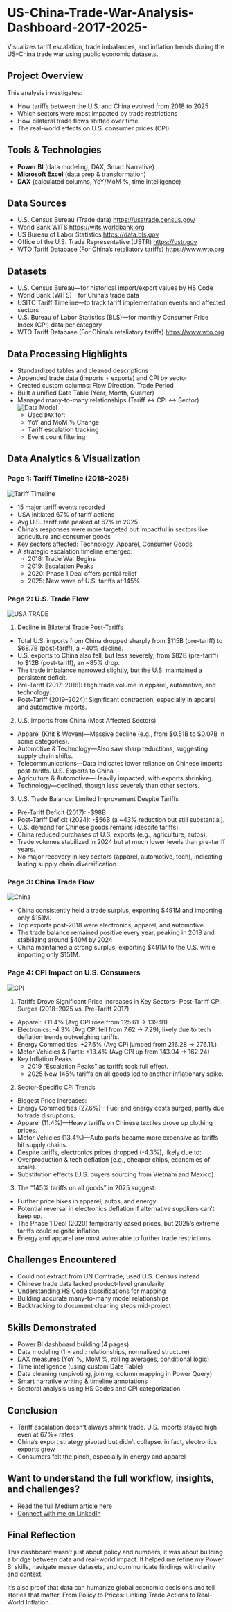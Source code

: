 # US-China-Trade-War-Analysis-Dashboard-2017-2025-
Visualizes tariff escalation, trade imbalances, and inflation trends during the US–China trade war using public economic datasets.

## Project Overview

This analysis investigates:
- How tariffs between the U.S. and China evolved from 2018 to 2025
- Which sectors were most impacted by trade restrictions
- How bilateral trade flows shifted over time
- The real-world effects on U.S. consumer prices (CPI)

## Tools & Technologies

- **Power BI** (data modeling, DAX, Smart Narrative)
- **Microsoft Excel** (data prep & transformation)
- **DAX** (calculated columns, YoY/MoM %, time intelligence)

## Data Sources
  - U.S. Census Bureau (Trade data) https://usatrade.census.gov/
  - World Bank WITS https://wits.worldbank.org 
  - US Bureau of Labor Statistics https://data.bls.gov
  - Office of the U.S. Trade Representative (USTR) https://ustr.gov
  - WTO Tariff Database (For China’s retaliatory tariffs) https://www.wto.org

## Datasets 
  - U.S. Census Bureau—for historical import/export values by HS Code
  - World Bank (WITS)—for China’s trade data
  - USITC Tariff Timeline—to track tariff implementation events and affected sectors
  - U.S. Bureau of Labor Statistics (BLS)—for monthly Consumer Price Index (CPI) data per category
  - WTO Tariff Database (For China’s retaliatory tariffs) https://www.wto.org

## Data Processing Highlights
- Standardized tables and cleaned descriptions
- Appended trade data (imports + exports) and CPI by sector
- Created custom columns: Flow Direction, Trade Period
- Built a unified Date Table (Year, Month, Quarter)
- Managed many-to-many relationships (Tariff ↔ CPI ↔ Sector)
![Data Model](https://github.com/user-attachments/assets/6c8bb840-5599-4d78-88c0-dc7dcbc077a4)
  - Used `DAX` for:
  - YoY and MoM % Change
  - Tariff escalation tracking
  - Event count filtering

## Data Analytics & Visualization

### Page 1: Tariff Timeline (2018–2025)
![Tariff Timeline](https://github.com/user-attachments/assets/e3575e78-b0be-48ed-a6f8-3119b5ed0f86)
- 15 major tariff events recorded
- USA initiated 67% of tariff actions
- Avg U.S. tariff rate peaked at 67% in 2025
- China’s responses were more targeted but impactful in sectors like agriculture and consumer goods
- Key sectors affected: Technology, Apparel, Consumer Goods
- A strategic escalation timeline emerged:
   - 2018: Trade War Begins
   - 2019: Escalation Peaks
   - 2020: Phase 1 Deal offers partial relief
   - 2025: New wave of U.S. tariffs at 145%

### Page 2: U.S. Trade Flow
![USA TRADE](https://github.com/user-attachments/assets/57d14364-5588-4ba2-9609-5aa5827dc12e)
1. Decline in Bilateral Trade Post-Tariffs
- Total U.S. imports from China dropped sharply from $115B (pre-tariff) to $68.7B (post-tariff), a ~40% decline.
- U.S. exports to China also fell, but less severely, from $82B (pre-tariff) to $12B (post-tariff), an ~85% drop.
- The trade imbalance narrowed slightly, but the U.S. maintained a persistent deficit.
- Pre-Tariff (2017–2018): High trade volume in apparel, automotive, and technology.
- Post-Tariff (2019–2024): Significant contraction, especially in apparel and automotive imports.
2. U.S. Imports from China (Most Affected Sectors)
- Apparel (Knit & Woven)—Massive decline (e.g., from $0.51B to $0.07B in some categories).
- Automotive & Technology—Also saw sharp reductions, suggesting supply chain shifts.
- Telecommunications—Data indicates lower reliance on Chinese imports post-tariffs.
U.S. Exports to China 
- Agriculture & Automotive—Heavily impacted, with exports shrinking.
- Technology—declined, though less severely than other sectors.
3. U.S. Trade Balance: Limited Improvement Despite Tariffs
- Pre-Tariff Deficit (2017): -$98B
- Post-Tariff Deficit (2024): -$56B (a ~43% reduction but still substantial).
- U.S. demand for Chinese goods remains (despite tariffs).
- China reduced purchases of U.S. exports (e.g., agriculture, autos).
- Trade volumes stabilized in 2024 but at much lower levels than pre-tariff years.
- No major recovery in key sectors (apparel, automotive, tech), indicating lasting supply chain diversification.

### Page 3: China Trade Flow
![China ](https://github.com/user-attachments/assets/41734dba-93bd-4348-82d1-039bc838db06)
- China consistently held a trade surplus, exporting $491M and importing only $151M.
- Top exports post-2018 were electronics, apparel, and automotive.
- The trade balance remained positive every year, peaking in 2018 and stabilizing around $40M by 2024
- China maintained a strong surplus, exporting $491M to the U.S. while importing only $151M.

### Page 4: CPI Impact on U.S. Consumers
![CPI](https://github.com/user-attachments/assets/332cc270-644e-428a-a5a6-a28c7eee3b05)
1. Tariffs Drove Significant Price Increases in Key Sectors- Post-Tariff CPI Surges (2018–2025 vs. Pre-Tariff 2017)
- Apparel: +11.4% (Avg CPI rose from 125.61 → 139.91)
- Electronics: -4.3% (Avg CPI fell from 7.62 → 7.29), likely due to tech deflation trends outweighing tariffs.
- Energy Commodities: +27.6% (Avg CPI jumped from 216.28 → 276.11.)
- Motor Vehicles & Parts: +13.4% (Avg CPI up from 143.04 → 162.24)
- Key Inflation Peaks:
  - 2019 “Escalation Peaks” as tariffs took full effect.
  - 2025 New 145% tariffs on all goods led to another inflationary spike.
2. Sector-Specific CPI Trends
- Biggest Price Increases:
- Energy Commodities (27.6%)—Fuel and energy costs surged, partly due to trade disruptions.
- Apparel (11.4%)—Heavy tariffs on Chinese textiles drove up clothing prices.
- Motor Vehicles (13.4%)—Auto parts became more expensive as tariffs hit supply chains.
- Despite tariffs, electronics prices dropped (-4.3%), likely due to:
- Overproduction & tech deflation (e.g., cheaper chips, economies of scale).
- Substitution effects (U.S. buyers sourcing from Vietnam and Mexico).
3. The “145% tariffs on all goods” in 2025 suggest:
- Further price hikes in apparel, autos, and energy.
- Potential reversal in electronics deflation if alternative suppliers can’t keep up.
- The Phase 1 Deal (2020) temporarily eased prices, but 2025’s extreme tariffs could reignite inflation.
- Energy and apparel are most vulnerable to further trade restrictions.

## Challenges Encountered
- Could not extract from UN Comtrade; used U.S. Census instead
- Chinese trade data lacked product-level granularity
- Understanding HS Code classifications for mapping
- Building accurate many-to-many model relationships
- Backtracking to document cleaning steps mid-project

## Skills Demonstrated

- Power BI dashboard building (4 pages)
- Data modeling (1:* and *:* relationships, normalized structure)
- DAX measures (YoY %, MoM %, rolling averages, conditional logic)
- Time intelligence (using custom Date Table)
- Data cleaning (unpivoting, joining, column mapping in Power Query)
- Smart narrative writing & timeline annotations
- Sectoral analysis using HS Codes and CPI categorization

## Conclusion
- Tariff escalation doesn’t always shrink trade. U.S. imports stayed high even at 67%+ rates
- China’s export strategy pivoted but didn’t collapse. in fact, electronics exports grew
- Consumers felt the pinch, especially in energy and apparel

## Want to understand the full workflow, insights, and challenges?
- [Read the full Medium article here](https://medium.com/@sharon_dolapo_johnson/trade-wars-real-costs-how-i-visualized-the-impact-of-us-china-tariff-era-2017-2025-35f6ea0bf76c)
- [Connect with me on LinkedIn](https://www.linkedin.com/in/sharon-dolapo-johnson/)
  
## Final Reflection
This dashboard wasn’t just about policy and numbers; it was about building a bridge between data and real-world impact. It helped me refine my Power BI skills, navigate messy datasets, and communicate findings with clarity and context.

It’s also proof that data can humanize global economic decisions and tell stories that matter. From Policy to Prices: Linking Trade Actions to Real-World Inflation.

